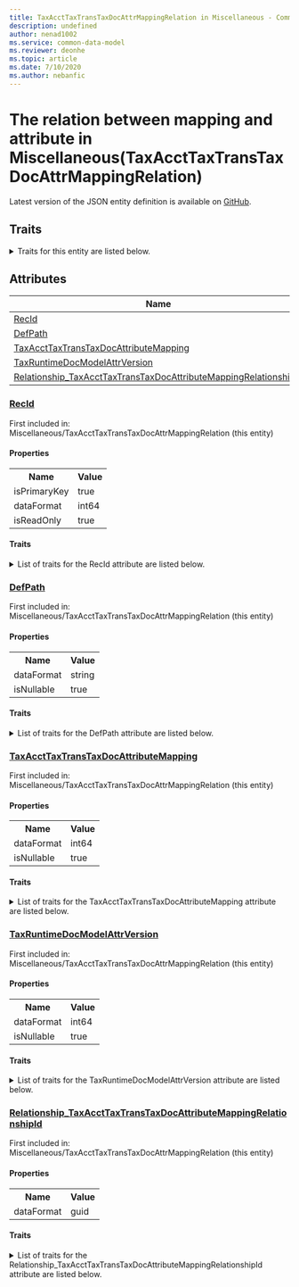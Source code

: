 ```yaml
---
title: TaxAcctTaxTransTaxDocAttrMappingRelation in Miscellaneous - Common Data Model | Microsoft Docs
description: undefined
author: nenad1002
ms.service: common-data-model
ms.reviewer: deonhe
ms.topic: article
ms.date: 7/10/2020
ms.author: nebanfic
---
```


# The relation between mapping and attribute in Miscellaneous(TaxAcctTaxTransTaxDocAttrMappingRelation)

  
 Latest version of the JSON entity definition is available on <a href="https://github.com/Microsoft/CDM/tree/master/schemaDocuments/core/operationsCommon/Tables/Finance/Tax/Miscellaneous/TaxAcctTaxTransTaxDocAttrMappingRelation.cdm.json" target="_blank">GitHub</a>.  

## Traits

<details>
<summary>Traits for this entity are listed below.  
</summary>

**is.identifiedBy**  
  names a specifc identity attribute to use with an entity  <table><tr><th>Parameter</th><th>Value</th><th>Data type</th><th>Explanation</th></tr><tr><td>attribute</td><td>[TaxAcctTaxTransTaxDocAttrMappingRelation/(resolvedAttributes)/RecId](#RecId)</td><td>attribute</td><td></td></tr></table>

**is.CDM.entityVersion**  
  <table><tr><th>Parameter</th><th>Value</th><th>Data type</th><th>Explanation</th></tr><tr><td>versionNumber</td><td>"1.0"</td><td>string</td><td>semantic version number of the entity</td></tr></table>

**is.application.releaseVersion**  
  <table><tr><th>Parameter</th><th>Value</th><th>Data type</th><th>Explanation</th></tr><tr><td>releaseVersion</td><td>"10.0.13.0"</td><td>string</td><td>semantic version number of the application introducing this entity</td></tr></table>

**is.localized.displayedAs**  
  Holds the list of language specific display text for an object.  <table><tr><th>Parameter</th><th>Value</th><th>Data type</th><th>Explanation</th></tr><tr><td>localizedDisplayText</td><td><table><tr><th>languageTag</th><th>displayText</th></tr><tr><td>en</td><td>The relation between mapping and attribute</td></tr></table></td><td>entity</td><td>a reference to the constant entity holding the list of localized text</td></tr></table>

</details>

## Attributes

|Name|Description|First Included in Instance|
|---|---|---|
|[RecId](#RecId)||<a href="TaxAcctTaxTransTaxDocAttrMappingRelation.md" target="_blank">Miscellaneous/TaxAcctTaxTransTaxDocAttrMappingRelation</a>|
|[DefPath](#DefPath)||<a href="TaxAcctTaxTransTaxDocAttrMappingRelation.md" target="_blank">Miscellaneous/TaxAcctTaxTransTaxDocAttrMappingRelation</a>|
|[TaxAcctTaxTransTaxDocAttributeMapping](#TaxAcctTaxTransTaxDocAttributeMapping)||<a href="TaxAcctTaxTransTaxDocAttrMappingRelation.md" target="_blank">Miscellaneous/TaxAcctTaxTransTaxDocAttrMappingRelation</a>|
|[TaxRuntimeDocModelAttrVersion](#TaxRuntimeDocModelAttrVersion)||<a href="TaxAcctTaxTransTaxDocAttrMappingRelation.md" target="_blank">Miscellaneous/TaxAcctTaxTransTaxDocAttrMappingRelation</a>|
|[Relationship_TaxAcctTaxTransTaxDocAttributeMappingRelationshipId](#Relationship_TaxAcctTaxTransTaxDocAttributeMappingRelationshipId)||<a href="TaxAcctTaxTransTaxDocAttrMappingRelation.md" target="_blank">Miscellaneous/TaxAcctTaxTransTaxDocAttrMappingRelation</a>|

### <a href=#RecId name="RecId">RecId</a>

First included in: Miscellaneous/TaxAcctTaxTransTaxDocAttrMappingRelation (this entity)  

#### Properties

<table><tr><th>Name</th><th>Value</th></tr><tr><td>isPrimaryKey</td><td>true</td></tr><tr><td>dataFormat</td><td>int64</td></tr><tr><td>isReadOnly</td><td>true</td></tr></table>

#### Traits

<details>
<summary>List of traits for the RecId attribute are listed below.</summary>

**is.dataFormat.integer**  
**is.dataFormat.big**  
**is.identifiedBy**  
names a specifc identity attribute to use with an entity  <table><tr><th>Parameter</th><th>Value</th><th>Data type</th><th>Explanation</th></tr><tr><td>attribute</td><td>[TaxAcctTaxTransTaxDocAttrMappingRelation/(resolvedAttributes)/RecId](#RecId)</td><td>attribute</td><td></td></tr></table>

**is.readOnly**  
**is.dataFormat.integer**  
**is.dataFormat.big**  
</details>

### <a href=#DefPath name="DefPath">DefPath</a>

First included in: Miscellaneous/TaxAcctTaxTransTaxDocAttrMappingRelation (this entity)  

#### Properties

<table><tr><th>Name</th><th>Value</th></tr><tr><td>dataFormat</td><td>string</td></tr><tr><td>isNullable</td><td>true</td></tr></table>

#### Traits

<details>
<summary>List of traits for the DefPath attribute are listed below.</summary>

**is.dataFormat.character**  
**is.dataFormat.big**  
**is.dataFormat.array**  
**is.nullable**  
The attribute value may be set to NULL.  

**is.dataFormat.character**  
**is.dataFormat.array**  
</details>

### <a href=#TaxAcctTaxTransTaxDocAttributeMapping name="TaxAcctTaxTransTaxDocAttributeMapping">TaxAcctTaxTransTaxDocAttributeMapping</a>

First included in: Miscellaneous/TaxAcctTaxTransTaxDocAttrMappingRelation (this entity)  

#### Properties

<table><tr><th>Name</th><th>Value</th></tr><tr><td>dataFormat</td><td>int64</td></tr><tr><td>isNullable</td><td>true</td></tr></table>

#### Traits

<details>
<summary>List of traits for the TaxAcctTaxTransTaxDocAttributeMapping attribute are listed below.</summary>

**is.dataFormat.integer**  
**is.dataFormat.big**  
**is.nullable**  
The attribute value may be set to NULL.  

**is.dataFormat.integer**  
**is.dataFormat.big**  
</details>

### <a href=#TaxRuntimeDocModelAttrVersion name="TaxRuntimeDocModelAttrVersion">TaxRuntimeDocModelAttrVersion</a>

First included in: Miscellaneous/TaxAcctTaxTransTaxDocAttrMappingRelation (this entity)  

#### Properties

<table><tr><th>Name</th><th>Value</th></tr><tr><td>dataFormat</td><td>int64</td></tr><tr><td>isNullable</td><td>true</td></tr></table>

#### Traits

<details>
<summary>List of traits for the TaxRuntimeDocModelAttrVersion attribute are listed below.</summary>

**is.dataFormat.integer**  
**is.dataFormat.big**  
**is.nullable**  
The attribute value may be set to NULL.  

**is.dataFormat.integer**  
**is.dataFormat.big**  
</details>

### <a href=#Relationship_TaxAcctTaxTransTaxDocAttributeMappingRelationshipId name="Relationship_TaxAcctTaxTransTaxDocAttributeMappingRelationshipId">Relationship_TaxAcctTaxTransTaxDocAttributeMappingRelationshipId</a>

First included in: Miscellaneous/TaxAcctTaxTransTaxDocAttrMappingRelation (this entity)  

#### Properties

<table><tr><th>Name</th><th>Value</th></tr><tr><td>dataFormat</td><td>guid</td></tr></table>

#### Traits

<details>
<summary>List of traits for the Relationship_TaxAcctTaxTransTaxDocAttributeMappingRelationshipId attribute are listed below.</summary>

**is.dataFormat.character**  
**is.dataFormat.big**  
**is.dataFormat.array**  
**is.dataFormat.guid**  
**means.identity.entityId**  
**is.linkedEntity.identifier**  
Marks the attribute(s) that hold foreign key references to a linked (used as an attribute) entity. This attribute is added to the resolved entity to enumerate the referenced entities.  <table><tr><th>Parameter</th><th>Value</th><th>Data type</th><th>Explanation</th></tr><tr><td>entityReferences</td><td><table><tr><th>entityReference</th><th>attributeReference</th></tr><tr><td><a href="TaxAcctTaxTransTaxDocAttributeMapping.md" target="_blank">/core/operationsCommon/Tables/Finance/Tax/Miscellaneous/TaxAcctTaxTransTaxDocAttributeMapping.cdm.json/TaxAcctTaxTransTaxDocAttributeMapping</a></td><td><a href="TaxAcctTaxTransTaxDocAttributeMapping.md#RecId" target="_blank">RecId</a></td></tr></table></td><td>entity</td><td>a reference to the constant entity holding the list of entity references</td></tr></table>

**is.dataFormat.guid**  
**is.dataFormat.character**  
**is.dataFormat.array**  
</details>
